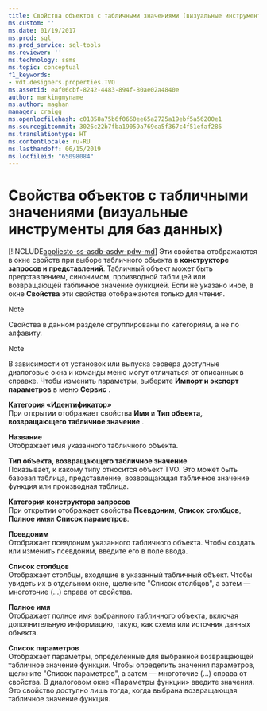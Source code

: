 ```yaml
---
title: Свойства объектов с табличными значениями (визуальные инструменты для баз данных) | Документация Майкрософт
ms.custom: ''
ms.date: 01/19/2017
ms.prod: sql
ms.prod_service: sql-tools
ms.reviewer: ''
ms.technology: ssms
ms.topic: conceptual
f1_keywords:
- vdt.designers.properties.TVO
ms.assetid: eaf06cbf-8242-4483-894f-80ae02a4840e
author: markingmyname
ms.author: maghan
manager: craigg
ms.openlocfilehash: c01858a75b6f0660ee65a2725a19ebf5a56200e1
ms.sourcegitcommit: 3026c22b7fba19059a769ea5f367c4f51efaf286
ms.translationtype: HT
ms.contentlocale: ru-RU
ms.lasthandoff: 06/15/2019
ms.locfileid: "65098084"
---
```

# <a name="table-valued-object-properties-visual-database-tools"></a>Свойства объектов с табличными значениями (визуальные инструменты для баз данных)
[!INCLUDE[appliesto-ss-asdb-asdw-pdw-md](../../includes/appliesto-ss-asdb-asdw-pdw-md.md)]
Эти свойства отображаются в окне свойств при выборе табличного объекта в **конструкторе запросов и представлений**. Табличный объект может быть представлением, синонимом, производной таблицей или возвращающей табличное значение функцией. Если не указано иное, в окне **Свойства** эти свойства отображаются только для чтения.  
  
> [!NOTE]  
> Свойства в данном разделе сгруппированы по категориям, а не по алфавиту.  
  
> [!NOTE]  
> В зависимости от установок или выпуска сервера доступные диалоговые окна и команды меню могут отличаться от описанных в справке. Чтобы изменить параметры, выберите **Импорт и экспорт параметров** в меню **Сервис** .  
  
**Категория «Идентификатор»**  
При открытии отображает свойства **Имя** и **Тип объекта, возвращающего табличное значение** .  
  
**Название**  
Отображает имя указанного табличного объекта.  
  
**Тип объекта, возвращающего табличное значение**  
Показывает, к какому типу относится объект TVO. Это может быть базовая таблица, представление, возвращающая табличное значение функция или производная таблица.  
  
**Категория конструктора запросов**  
При открытии отображает свойства **Псевдоним**, **Список столбцов**, **Полное имя**и **Список параметров**.  
  
**Псевдоним**  
Отображает псевдоним указанного табличного объекта. Чтобы создать или изменить псевдоним, введите его в поле ввода.  
  
**Список столбцов**  
Отображает столбцы, входящие в указанный табличный объект. Чтобы увидеть их в отдельном окне, щелкните "Список столбцов", а затем — многоточие (…) справа от свойства.  
  
**Полное имя**  
Отображает полное имя выбранного табличного объекта, включая дополнительную информацию, такую, как схема или источник данных объекта.  
  
**Список параметров**  
Отображает параметры, определенные для выбранной возвращающей табличное значение функции. Чтобы определить значения параметров, щелкните "Список параметров", а затем — многоточие (…) справа от свойства. В диалоговом окне «Параметры функции» введите значения. Это свойство доступно лишь тогда, когда выбрана возвращающая табличное значение функция.  
  
